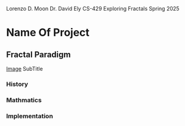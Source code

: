 Lorenzo D. Moon
Dr. David Ely
CS-429 Exploring Fractals
Spring 2025

# Name Of Project
## Fractal Paradigm

[Image](./image.png)
SubTitle

### History

### Mathmatics

### Implementation
